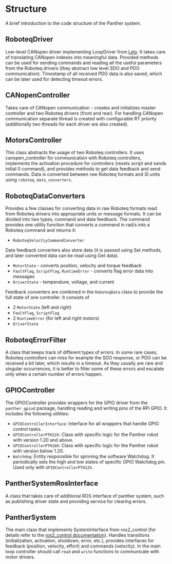 # Structure

A brief introduction to the code structure of the Panther system.

## RoboteqDriver

Low-level CANopen driver implementing LoopDriver from [Lely](https://opensource.lely.com/canopen/).
It takes care of translating CANopen indexes into meaningful data.
Provided methods can be used for sending commands and reading all the useful parameters from the Roboteq drivers (they abstract low level SDO and PDO communication).
Timestamp of all received PDO data is also saved, which can be later used for detecting timeout errors.

## CANopenController

Takes care of CANopen communication - creates and initializes master controller and two Roboteq drivers (front and rear). For handling CANopen communication separate thread is created with configurable RT priority (additionally two threads for each driver are also created).

## MotorsController

This class abstracts the usage of two Roboteq controllers. It uses canopen_controller for communication with Roboteq controllers, implements the activation procedure for controllers (resets script and sends initial 0 command), and provides methods to get data feedback and send commands. Data is converted between raw Roboteq formats and SI units using `roboteq_data_converters`.

## RoboteqDataConverters

Provides a few classes for converting data in raw Roboteq formats read from Roboteq drivers into appropriate units or message formats. It can be divided into two types, command and data feedback. The command provides one utility function that converts a command in rad/s into a Roboteq command and returns it:

* `RoboteqVeloctiyCommandConverter`

Data feedback converters also store data (it is passed using Set methods, and later converted data can be read using Get data).

* `MotorState` - converts position, velocity and torque feedback
* `FaultFlag`, `ScriptFlag`, `RuntimeError` - converts flag error data into messages
* `DriverState` - temperature, voltage, and current

Feedback converters are combined in the `RoboteqData` class to provide the full state of one controller. It consists of

* 2 `MotorState` (left and right)
* `FaultFlag`, `ScriptFlag`
* 2 `RuntimeError` (for left and right motors)
* `DriverState`

## RoboteqErrorFilter

A class that keeps track of different types of errors. In some rare cases, Roboteq controllers can miss for example the SDO response, or PDO can be received a bit later, which results in a timeout.
As they usually are rare and singular occurrences, it is better to filter some of these errors and escalate only when a certain number of errors happen.

## GPIOController

The GPIOController provides wrappers for the GPIO driver from the `panther_gpiod` package, handling reading and writing pins of the RPi GPIO. It includes the following utilities:

* `GPIOControllerInterface`: Interface for all wrappers that handle GPIO control tasks.
* `GPIOControllerPTH12X`: Class with specific logic for the Panther robot with version 1.20 and above.
* `GPIOControllerPTH10X`: Class with specific logic for the Panther robot with version below 1.20.
* `Watchdog`: Entity responsible for spinning the software Watchdog. It periodically sets the high and low states of specific GPIO Watchdog pin. Used only with `GPIOControllerPTH12X`.

## PantherSystemRosInterface

A class that takes care of additional ROS interface of panther system, such as publishing driver state and providing service for clearing errors.

## PantherSystem

The main class that implements SystemInterface from ros2_control (for details refer to the [ros2_control documentation](https://control.ros.org/master/index.html)).
Handles transitions (initialization, activation, shutdown, error, etc.), provides interfaces for feedback (position, velocity, effort) and commands (velocity).
In the main loop controller should call `read` and `write` functions to communicate with motor drivers.
